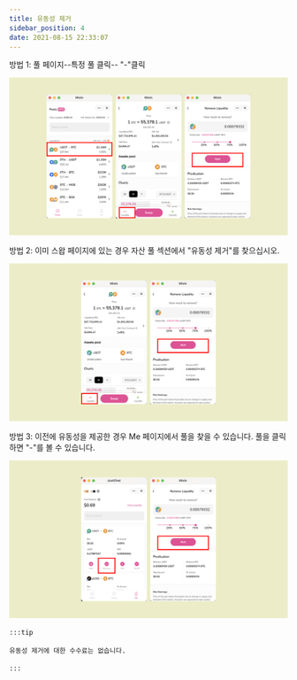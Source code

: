 ```yaml
---
title: 유동성 제거
sidebar_position: 4
date: 2021-08-15 22:33:07
---
```


방법 1: 풀 페이지--특정 풀 클릭-- "-"클릭

![](../assets/remove-liquidity-p1.png)

방법 2: 이미 스왑 페이지에 있는 경우 자산 풀 섹션에서 "유동성 제거"를 찾으십시오.

![](../assets/remove-liquidity-p2.png)

방법 3: 이전에 유동성을 제공한 경우 Me 페이지에서 풀을 찾을 수 있습니다. 풀을 클릭하면 "-"를 볼 수 있습니다.

![](../assets/remove-liquidity-p3.png)

````mdx-code-block
:::tip

유동성 제거에 대한 수수료는 없습니다.

:::
````